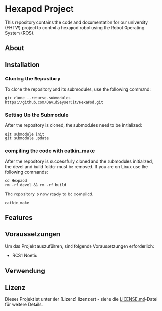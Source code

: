 # Hexapod Project

This repository contains the code and documentation for our university (FHTW) project to control a hexapod robot using the Robot Operating System (ROS).

## About


## Installation

### Cloning the Repository
To clone the repository and its submodules, use the following command:

    git clone --recurse-submodules https://github.com/DavidSeyserGit/HexaPod.git

### Setting Up the Submodule
After the repository is cloned, the submodules need to be initialized:

    git submodule init
    git submodule update

### compiling the code with catkin_make

After the repository is successfully cloned and the submodules initialized, the devel and build folder must be removed.
If you are on Linux use the following commands:

    cd Hexpaod 
    rm -rf devel && rm -rf build

The repository is now ready to be compiled.
    
    catkin_make

## Features

## Voraussetzungen

Um das Projekt auszuführen, sind folgende Voraussetzungen erforderlich:

- ROS1 Noetic

## Verwendung

## Lizenz

Dieses Projekt ist unter der [Lizenz] lizenziert - siehe die [LICENSE.md](LICENSE.md)-Datei für weitere Details.

